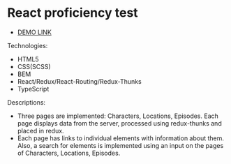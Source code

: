 # React proficiency test
- [DEMO LINK](https://yaroslavmakarov.github.io/react-proficiency-test/)

Technologies:
* HTML5
* CSS(SCSS)
* BEM
* React/Redux/React-Routing/Redux-Thunks
* TypeScript

Descriptions:
* Three pages are implemented: Characters, Locations, Episodes. Each page displays data from the server, processed using redux-thunks and placed in redux.
* Each page has links to individual elements with information about them. Also, a search for elements is implemented using an input on the pages of Characters, Locations, Episodes.
